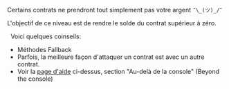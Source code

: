 Certains contrats ne prendront tout simplement pas votre argent `¯\_(ツ)_/¯`

L'objectif de ce niveau est de rendre le solde du contrat supérieur à zéro.

&nbsp;
Voici quelques coinseils:

- Méthodes Fallback
- Parfois, la meilleure façon d'attaquer un contrat est avec un autre contrat.
- Voir la [page d'aide](https://ethernaut.openzeppelin.com/help) ci-dessus, section "Au-delà de la console" (Beyond the console)
